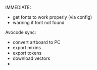 IMMEDIATE:

- get fonts to work properly (via config)
- warning if font not found


Avocode sync:
  - convert artboard to PC
  - export mixins
  - export tokens
  - download vectors
  - 
